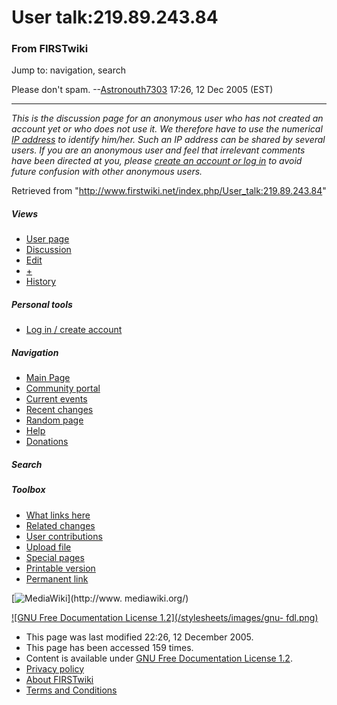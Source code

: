 # User talk:219.89.243.84

### From FIRSTwiki

Jump to: navigation, search

Please don't spam. --[Astronouth7303](/index.php/User:Astronouth7303
"User:Astronouth7303" ) 17:26, 12 Dec 2005 (EST)

* * *

_This is the discussion page for an anonymous user who has not created an
account yet or who does not use it. We therefore have to use the numerical [IP
address](http://www.wikipedia.org/wiki/IP_address "wikipedia:IP_address" ) to
identify him/her. Such an IP address can be shared by several users. If you
are an anonymous user and feel that irrelevant comments have been directed at
you, please [create an account or log in](/index.php/Special:Userlogin
"Special:Userlogin" ) to avoid future confusion with other anonymous users._

Retrieved from "<http://www.firstwiki.net/index.php/User_talk:219.89.243.84>"

##### Views

  * [User page](/index.php?title=User:219.89.243.84&action=edit)
  * [Discussion](/index.php/User_talk:219.89.243.84)
  * [Edit](/index.php?title=User_talk:219.89.243.84&action=edit)
  * [+](/index.php?title=User_talk:219.89.243.84&action=edit&section=new)
  * [History](/index.php?title=User_talk:219.89.243.84&action=history)

##### Personal tools

  * [Log in / create account](/index.php?title=Special:Userlogin&returnto=User_talk:219.89.243.84)

[](/index.php/Main_Page "Main Page" )

##### Navigation

  * [Main Page](/index.php/Main_Page)
  * [Community portal](/index.php/FIRSTwiki:Community_portal)
  * [Current events](/index.php/Current_events)
  * [Recent changes](/index.php/Special:Recentchanges)
  * [Random page](/index.php/Special:Random)
  * [Help](/index.php/Help:Contents)
  * [Donations](/index.php/FIRSTwiki:Site_support)

##### Search



##### Toolbox

  * [What links here](/index.php/Special:Whatlinkshere/User_talk:219.89.243.84)
  * [Related changes](/index.php/Special:Recentchangeslinked/User_talk:219.89.243.84)
  * [User contributions](/index.php/Special:Contributions/219.89.243.84)
  * [Upload file](/index.php/Special:Upload)
  * [Special pages](/index.php/Special:Specialpages)
  * [Printable version](/index.php?title=User_talk:219.89.243.84&printable=yes)
  * [Permanent link](/index.php?title=User_talk:219.89.243.84&oldid=40796)

[![MediaWiki](/skins/common/images/poweredby_mediawiki_88x31.png)](http://www.
mediawiki.org/)

[![GNU Free Documentation License 1.2](/stylesheets/images/gnu-
fdl.png)](http://www.gnu.org/copyleft/fdl.html)

  * This page was last modified 22:26, 12 December 2005.
  * This page has been accessed 159 times.
  * Content is available under [GNU Free Documentation License 1.2](http://www.gnu.org/copyleft/fdl.html "http://www.gnu.org/copyleft/fdl.html" ).
  * [Privacy policy](/index.php/FIRSTwiki:Privacy_policy "FIRSTwiki:Privacy policy" )
  * [About FIRSTwiki](/index.php/FIRSTwiki:About "FIRSTwiki:About" )
  * [Terms and Conditions](/index.php/FIRSTwiki:Terms_and_conditions "FIRSTwiki:Terms and conditions" )

